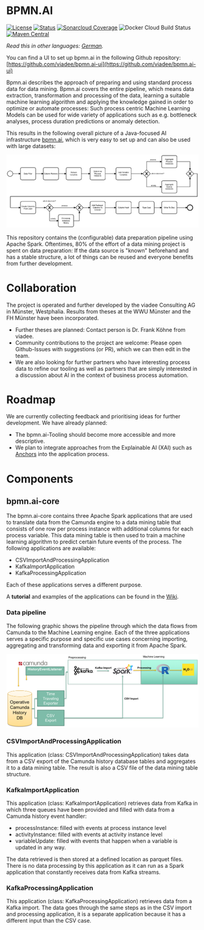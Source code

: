 

# BPMN.AI

[![License](https://img.shields.io/badge/License-BSD%203--Clause-blue.svg)](https://opensource.org/licenses/BSD-3-Clause)
[![Status](https://travis-ci.org/viadee/bpmn.ai.svg?branch=master)](https://travis-ci.org/viadee/bpmn.ai/branches "See test builds")
[![Sonarcloud Coverage](https://sonarcloud.io/api/project_badges/measure?project=de.viadee:bpmnai-core&metric=coverage)](https://sonarcloud.io/dashboard?id=de.viadee:bpmnai-core)
![Docker Cloud Build Status](https://img.shields.io/docker/cloud/build/viadee/bpmn.ai.svg)
[![Maven Central](https://img.shields.io/maven-central/v/de.viadee/bpmnai-core.svg)](https://search.maven.org/search?q=g:de.viadee%20a:bpmnai-core)

*Read this in other languages: [German](README.de.md).*

You can find a UI to set up bpmn.ai in the following Github repository: [https://github.com/viadee/bpmn.ai-ui](https://github.com/viadee/bpmn.ai-ui)

Bpmn.ai describes the approach of preparing and using standard process data for data mining. Bpmn.ai covers the entire pipeline, which means data extraction, transformation and processing of the data, learning a suitable machine learning algorithm and applying the knowledge gained in order to optimize or automate processes: Such process centric Machine Learning Models can be used for wide variety of applications such as e.g. bottleneck analyses, process duration predictions or anomaly detection.

This results in the following overall picture of a Java-focused AI infrastructure [bpmn.ai](https://www.viadee.de/bpmnai), which is very easy to set up and can also be used with large datasets:

![](./spark-importer/doc/Pipeline.en.png)

This repository contains the (configurable) data preparation pipeline using Apache Spark. Oftentimes, 80% of the effort of a data mining project is spent on data preparation: If the data source is "known" beforehand and has a stable structure, a lot of things can be reused and everyone benefits from further development.

# Collaboration

The project is operated and further developed by the viadee Consulting AG in Münster, Westphalia. Results from theses at the WWU Münster and the FH Münster have been incorporated.

* Further theses are planned: Contact person is Dr. Frank Köhne from viadee.
* Community contributions to the project are welcome: Please open Github-Issues with suggestions (or PR), which we can then edit in the team.
* We are also looking for further partners who have interesting process data to refine our tooling as well as partners that are simply interested in a discussion about AI in the context of business process automation.

# Roadmap
We are currently collecting feedback and prioritising ideas for further development. We have already planned:
* The bpmn.ai-Tooling should become more accessible and more descriptive.
* We plan to integrate approaches from the Explainable AI (XAI) such as [Anchors](https://github.com/viadee/javaAnchorExplainer) into the application process.

# Components

## bpmn.ai-core

The bpmn.ai-core contains three Apache Spark applications that are used to translate data from the Camunda engine to a data mining table that consists of one row per process instance with additional columns for each process variable. This data mining table is then used to train a machine learning algorithm to predict certain future events of the process.
The following applications are available:

* CSVImportAndProcessingApplication
* KafkaImportApplication
* KafkaProcessingApplication

Each of these applications serves a different purpose.

A **tutorial** and examples of the applications can be found in the [Wiki](https://github.com/viadee/bpmn.ai/wiki/Tutorial-1-%E2%80%90-Spark-Importer).

### Data pipeline

The following graphic shows the pipeline through which the data flows from Camunda to the Machine Learning engine. Each of the three applications serves a specific purpose and specific use cases concerning importing, aggregating and transforming data and exporting it from Apache Spark.

![](./bpmnai-core/doc/BpmnaiApplicationFlow.png)

### CSVImportAndProcessingApplication

This application (class: CSVImportAndProcessingApplication) takes data from a CSV export of the Camunda history database tables and aggregates it to a data mining table. The result is also a CSV file of the data mining table structure.

### KafkaImportApplication

This application (class: KafkaImportApplication) retrieves data from Kafka in which three queues have been provided and filled with data from a Camunda history event handler:

* processInstance: filled with events at process instance level
* activityInstance: filled with events at activity instance level
* variableUpdate: filled with events that happen when a variable is updated in any way.

The data retrieved is then stored at a defined location as parquet files. There is no data processing by this application as it can run as a Spark application that constantly receives data from Kafka streams.

### KafkaProcessingApplication

This application (class: KafkaProcessingApplication) retrieves data from a Kafka import. The data goes through the same steps as in the CSV import and processing application, it is a separate application because it has a different input than the CSV case.

